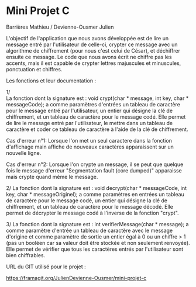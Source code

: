 # Mini Projet C

Barrières Mathieu / Devienne-Ousmer Julien

L'objectif de l'application que nous avons développée est de lire un message entré par
l'utilisateur de celle-ci, crypter ce message avec un algorithme de chiffrement
(pour nous c'est celui de César), et déchiffrer ensuite ce message. 
Le code que nous avons écrit ne chiffre pas les accents, mais il est capable de crypter
lettres majuscules et minuscules, ponctuation et chiffres.

Les fonctions et leur documentation :


1/	
La fonction dont la signature est : void crypt(char * message, int key, char * messageCode);
a comme paramètres d'entrées un tableau de caractère pour le message entré par l'utilisateur,
un entier qui désigne la clé de chiffrement, et un tableau de caractère pour le message codé.
Elle permet de lire le message entré par l'utilisateur, le mettre dans un tableau de caractère et coder ce
tableau de caractère à l'aide de la clé de chiffrement.

Cas d'erreur n°1: Lorsque l'on met un seul caractere dans la fonction d'affichage main
affiche de nouveaux caractères apparaissent sur un nouvelle ligne.

Cas d'erreur n°2: Lorsque l'on crypte un message, il se peut que quelque fois le message
d'erreur "Segmentation fault (core dumped)" apparaisse mais crypte quand même le message.


2/
La fonction dont la signature est : void decrypt(char * messageCode, int key, char * messageOriginel);
a comme paramètres en entrées un tableau de caractère pour le message codé, un entier qui désigne la clé de chiffrement,
et un tableau de caractère pour le message décodé.
Elle permet de décrypter le message codé à l'inverse de la fonction "crypt".

3/
La fonction dont la signature est : int verifierMessage(char * message);
a comme paramètre d'entrée un tableau de caractère avec le message d'origine
et comme paramètre de sortie un entier égal à 0 ou un chiffre > 1 (pas un booléen car sa valeur doit être stockée et non seulement renvoyée).
Elle permet de vérifier que tous les caractères entrés par l'utilisateur sont bien chiffrables.


URL du GIT utilisé pour le projet :

https://framagit.org/JulienDevienne-Ousmer/mini-projet-c






















